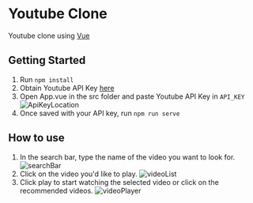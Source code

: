 # Youtube Clone

Youtube clone using [Vue](https://vuejs.org/)

## Getting Started

1. Run `npm install`
2. Obtain Youtube API Key [here](https://developers.google.com/youtube/v3/getting-started)
3. Open App.vue in the src folder and paste Youtube API Key in `API_KEY`
   ![ApiKeyLocation](documentation/images/api&#32;key&#32;location.png)
4. Once saved with your API key, run `npm run serve`

## How to use
1. In the search bar, type the name of the video you want to look for.
   ![searchBar](documentation/images/YoutubeClone_1.png)
2. Click on the video you'd like to play.
   ![videoList](documentation/images/YoutubeClone_2.gif)
3. Click play to start watching the selected video or click on the recommended videos.
   ![videoPlayer](documentation/images/YoutubeClone_3.gif)